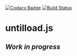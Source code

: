 [![Codacy Badge](https://api.codacy.com/project/badge/Grade/2727fce0e9c54d27b88665ca280bd738)](https://www.codacy.com/app/VladimirHumeniuk/untilload.js?utm_source=github.com&utm_medium=referral&utm_content=VladimirHumeniuk/untilload.js&utm_campaign=badger)
[![Build Status](https://travis-ci.org/VladimirHumeniuk/untilload.js.svg?branch=master)](https://travis-ci.org/VladimirHumeniuk/untilload.js)

# untilload.js

## *Work in progress*

